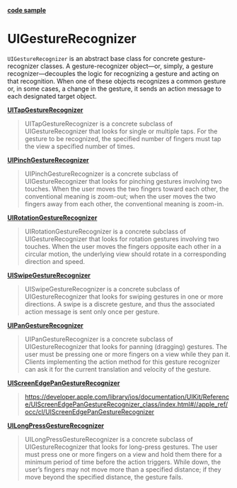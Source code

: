 [**code sample**](https://github.com/accesscode-2-2/code-samples/tree/master/Gestures)

# UIGestureRecognizer
`UIGestureRecognizer` is an abstract base class for concrete gesture-recognizer classes. 
A gesture-recognizer object—or, simply, a gesture recognizer—decouples the logic for recognizing 
a gesture and acting on that recognition. When one of these objects recognizes a common gesture or, 
in some cases, a change in the gesture, it sends an action message to each designated target object.

[**UITapGestureRecognizer**](https://developer.apple.com/library/ios/documentation/UIKit/Reference/UITapGestureRecognizer_Class/index.html#//apple_ref/occ/cl/UITapGestureRecognizer)    
> UITapGestureRecognizer is a concrete subclass of UIGestureRecognizer that looks for single or multiple taps. For the gesture to be recognized, the specified number of fingers must tap the view a specified number of times.

[**UIPinchGestureRecognizer**](https://developer.apple.com/library/ios/documentation/UIKit/Reference/UIPinchGestureRecognizer_Class/index.html#//apple_ref/occ/cl/UIPinchGestureRecognizer)  
> UIPinchGestureRecognizer is a concrete subclass of UIGestureRecognizer that looks for pinching gestures involving two touches. When the user moves the two fingers toward each other, the conventional meaning is zoom-out; when the user moves the two fingers away from each other, the conventional meaning is zoom-in.

[**UIRotationGestureRecognizer**](https://developer.apple.com/library/ios/documentation/UIKit/Reference/UIRotateGestureRecognizer_Class/index.html#//apple_ref/occ/cl/UIRotationGestureRecognizer)  
> UIRotationGestureRecognizer is a concrete subclass of UIGestureRecognizer that looks for rotation gestures involving two touches. When the user moves the fingers opposite each other in a circular motion, the underlying view should rotate in a corresponding direction and speed.

[**UISwipeGestureRecognizer**](https://developer.apple.com/library/ios/documentation/UIKit/Reference/UISwipeGestureRecognizer_Class/index.html#//apple_ref/occ/cl/UISwipeGestureRecognizer)  
> UISwipeGestureRecognizer is a concrete subclass of UIGestureRecognizer that looks for swiping gestures in one or more directions. A swipe is a discrete gesture, and thus the associated action message is sent only once per gesture.

[**UIPanGestureRecognizer**](https://developer.apple.com/library/ios/documentation/UIKit/Reference/UIPanGestureRecognizer_Class/index.html#//apple_ref/occ/cl/UIPanGestureRecognizer)  
> UIPanGestureRecognizer is a concrete subclass of UIGestureRecognizer that looks for panning (dragging) gestures. The user must be pressing one or more fingers on a view while they pan it. Clients implementing the action method for this gesture recognizer can ask it for the current translation and velocity of the gesture.

[**UIScreenEdgePanGestureRecognizer**](https://developer.apple.com/library/ios/documentation/UIKit/Reference/UIScreenEdgePanGestureRecognizer_class/index.html#//apple_ref/occ/cl/UIScreenEdgePanGestureRecognizer)  
> https://developer.apple.com/library/ios/documentation/UIKit/Reference/UIScreenEdgePanGestureRecognizer_class/index.html#//apple_ref/occ/cl/UIScreenEdgePanGestureRecognizer

[**UILongPressGestureRecognizer**](https://developer.apple.com/library/ios/documentation/UIKit/Reference/UILongPressGestureRecognizer_Class/index.html#//apple_ref/occ/cl/UILongPressGestureRecognizer)  
> UILongPressGestureRecognizer is a concrete subclass of UIGestureRecognizer that looks for long-press gestures. The user must press one or more fingers on a view and hold them there for a minimum period of time before the action triggers. While down, the user’s fingers may not move more than a specified distance; if they move beyond the specified distance, the gesture fails.
